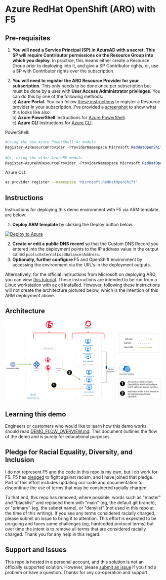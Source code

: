 # Azure RedHat OpenShift (ARO) with F5

## Pre-requisites
1. **You will need a Service Principal (SP) in AzureAD with a secret. This SP will require Contributor permissions on the Resource Group into which you deploy.** In practice, this means either create a Resource Group prior to deploying into it, and give a SP Contributor rights, or, use a SP with Contributor rights over the subscription.

2. **You will need to register the ARO Resource Provider for your subscription.** This only needs to be done once per subscription but must be done by a user with **User Access Administrator privileges**. You can do this by one of the following methods:  
 a) **Azure Portal.** You can follow [these instructions](https://docs.microsoft.com/en-us/azure/azure-resource-manager/management/resource-providers-and-types#azure-portal) to register a Resource provider in your subscription. I've provided a [screenshot](images/register-resource-provider.png) to show what this looks like also.  
 b) **Azure PowerShell** Instructions for [Azure PowerShell](https://docs.microsoft.com/en-us/azure/azure-resource-manager/management/resource-providers-and-types#azure-powershell).  
 c) **Azure CLI** Instructions for [Azure CLI](https://docs.microsoft.com/en-us/azure/azure-resource-manager/management/resource-providers-and-types#azure-cli).  

PowerShell:  
  ```powershell
  #Using the new Azure PowerShell Az module
  Register-AzResourceProvider -ProviderNamespace Microsoft.RedHatOpenShift
 
  #Or, using the older AzureRM module
  Register-AzureRmResourceProvider -ProviderNamespace Microsoft.RedHatOpenShift
  ``` 
Azure CLI:  
  ```bash
  az provider register --namespace 'Microsoft.RedHatOpenShift'
  ```

## Instructions
Instructions for deploying this demo environment with F5 via ARM template are below:
1. **Deploy ARM template** by clicking the Deploy button below.  

  [![Deploy to Azure](http://azuredeploy.net/deploybutton.png)](https://portal.azure.com/#create/Microsoft.Template/uri/https%3A%2F%2Fraw.githubusercontent.com%2Fmikeoleary%2Fazure-redhat-openshift-f5%2Fmain%2Fdeploy.json)  
  
2. **Create or edit a public DNS record** so that the Custom DNS Record you entered into the deployment points to the IP address value in the output called `publicExternalLoadBalancerAddress`.
3. **Optionally, further configure** F5 and OpenShift environment by accessing the environment via the URL's in the deployment outputs.

Alternatively, for the official instructions from Microsoft on deploying ARO, you can view [this tutorial](https://docs.microsoft.com/en-us/azure/openshift/tutorial-create-cluster). These instructions are intended to be run from a Linux workstation with [az cli](https://docs.microsoft.com/en-us/cli/azure/install-azure-cli) installed. However, following these instructions will not create the architecture pictured below, which is the intention of this ARM deployment above.

## Architecture
![Image of Architecture](images/ARO-with-f5.png)

## Learning this demo
Engineers or customers who would like to learn how this demo works should read [DEMO_FLOW_OVERVIEW.md](DEMO_FLOW_OVERVIEW.md). This document outlines the flow of the demo and is purely for educational purposes.

## Pledge for Racial Equality, Diversity, and Inclusion
I do not represent F5 and the code in this repo is my own, but I do work for F5. F5 has [pledged](https://www.f5.com/company/blog/our-pledge-for-racial-equality--diversity--and-inclusion) to fight against racism, and I have joined that pledge. Part of this effort includes updating our code and documentation to discontinue the use of terms that may be considered racially charged.  
  
To that end, this repo has removed, where possible, words such as "master" and "blacklist" and replaced them with "main" (eg, the default git branch), or "primary" (eg, the subnet name), or "denylist" (not used in this repo at the time of this writing). If you see any terms considered racially charged, please submit an issue to bring it to attention. This effort is expected to be on-going and faces some challenges (eg, hardcoded protocol terms) but over time the intent is to remove all terms that are considered racially charged. Thank you for any help in this regard.

## Support and Issues
This repo is hosted in a personal account, and this solution is not an officially supported solution. However, please [submit an issue](https://github.com/mikeoleary/azure-redhat-openshift-f5/issues) if you find a problem or have a question. Thanks for any co-operation and support.
